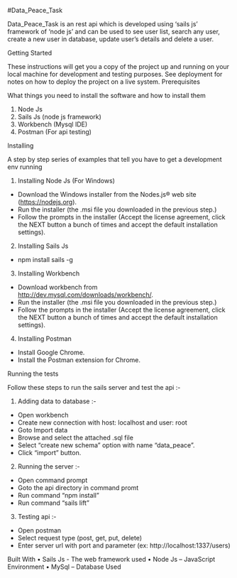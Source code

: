 #Data_Peace_Task

Data_Peace_Task is an rest api which is developed using ‘sails js’ framework of ‘node js’ and can be used to see user list, search any user, create a new user in database, update user’s details and delete a user.


Getting Started

These instructions will get you a copy of the project up and running on your local machine for development and testing purposes. See deployment for notes on how to deploy the project on a live system.
Prerequisites


What things you need to install the software and how to install them

1.  Node Js
2.  Sails Js (node js framework)
3.  Workbench (Mysql IDE)
4.  Postman (For api testing)


Installing

A step by step series of examples that tell you have to get a development env running

1.  Installing Node Js (For Windows)
-   Download the Windows installer from the Nodes.js® web site (https://nodejs.org).
-   Run the installer (the .msi file you downloaded in the previous step.)
-   Follow the prompts in the installer (Accept the license agreement, click the NEXT button a bunch of times and accept the default installation settings).

2.  Installing Sails Js
-   npm install sails -g

3.  Installing Workbench
-   Download workbench from http://dev.mysql.com/downloads/workbench/.
-   Run the installer (the .msi file you downloaded in the previous step.)
-   Follow the prompts in the installer (Accept the license agreement, click the NEXT button a bunch of times and accept the default installation settings).

4.  Installing Postman
-   Install Google Chrome.
-   Install the Postman extension for Chrome.


Running the tests

Follow these steps to run the sails server and test the api :-

1.  Adding data to database :-
-   Open workbench
-   Create new connection with host: localhost and user: root
-   Goto Import data
-   Browse and select the attached .sql file
-   Select “create new schema” option with name “data_peace”.
-   Click “import” button.

2.  Running the server :-
-   Open command prompt
-   Goto the api directory in command promt
-   Run command “npm install”
-   Run command “sails lift”

3.  Testing api :-
-   Open postman
-   Select request type (post, get, put, delete)
-   Enter server url with port and parameter (ex: http://localhost:1337/users)


Built With
•   Sails Js - The web framework used
•   Node Js – JavaScript Environment
•   MySql – Database Used






